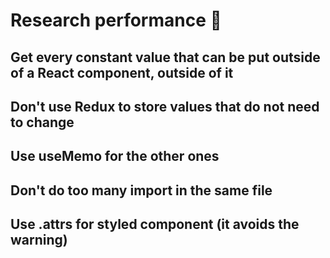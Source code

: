 # Research performance 📝

## Get every constant value that can be put outside of a React component, outside of it

## Don't use Redux to store values that do not need to change

## Use useMemo for the other ones

## Don't do too many import in the same file

## Use .attrs for styled component (it avoids the warning)
